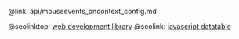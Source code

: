 @link: api/mouseevents_oncontext_config.md

@seolinktop: [web development library](https://webix.com)
@seolink: [javascript datatable](https://webix.com/widget/datatable/)